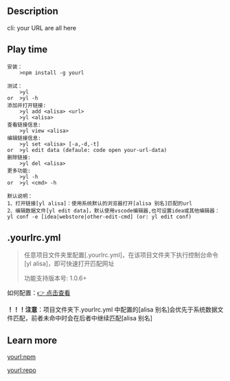 ## Description

cli: your URL are all here

## Play time

```
安装：
    >npm install -g yourl

测试：
    >yl
or  >yl -h
添加并打开链接:
    >yl add <alisa> <url>
    >yl <alisa>
查看链接信息:
    >yl view <alisa>
编辑链接信息:
    >yl set <alisa> [-a,-d,-t]
or  >yl edit data (defaule: code open your-url-data)
删除链接:
    >yl del <alisa>
更多功能:
    >yl -h
or  >yl <cmd> -h

默认说明：
1、打开链接[yl alisa]：使用系统默认的浏览器打开[alisa 别名]匹配的url
2、编辑数据文件[yl edit data]，默认使用vscode编辑器,也可设置idea或其他编辑器：yl conf -e [idea|webstore|other-edit-cmd] (or: yl edit conf)

```

## .yourlrc.yml

> 任意项目文件夹里配置[.yourlrc.yml]，在该项目文件夹下执行控制台命令[yl alisa]，即可快速打开匹配网址
>
> 功能支持版本号: 1.0.6+

如何配置：[👉 点击查看](https://github.com/linshangchun/yourl/blob/master/example/.yourlrc.yml)

**！！！注意**：项目文件夹下.yourlrc.yml 中配置的[alisa 别名]会优先于系统数据文件匹配，前者未命中时会在后者中继续匹配[alisa 别名]

## Learn more

[yourl:npm](https://www.npmjs.com/package/yourl)

[yourl:repo](https://github.com/linshangchun/yourl)
